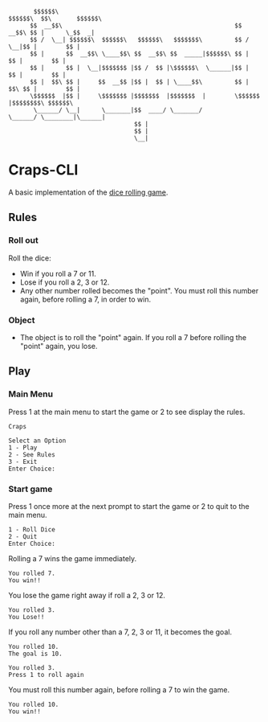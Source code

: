 ```
       $$$$$$\                                                  $$$$$$\  $$\       $$$$$$\ 
      $$  __$$\                                                $$  __$$\ $$ |      \_$$  _|
      $$ /  \__| $$$$$$\  $$$$$$\   $$$$$$\   $$$$$$$\         $$ /  \__|$$ |        $$ |  
      $$ |      $$  __$$\ \____$$\ $$  __$$\ $$  _____|$$$$$$\ $$ |      $$ |        $$ |  
      $$ |      $$ |  \__|$$$$$$$ |$$ /  $$ |\$$$$$$\  \______|$$ |      $$ |        $$ |  
      $$ |  $$\ $$ |     $$  __$$ |$$ |  $$ | \____$$\         $$ |  $$\ $$ |        $$ |  
      \$$$$$$  |$$ |     \$$$$$$$ |$$$$$$$  |$$$$$$$  |        \$$$$$$  |$$$$$$$$\ $$$$$$\ 
       \______/ \__|      \_______|$$  ____/ \_______/          \______/ \________|\______|
                                   $$ |                                                    
                                   $$ |                                                    
                                   \__|
```

# Craps-CLI

A basic implementation of the [dice rolling game](https://en.wikipedia.org/wiki/Craps).

## Rules

### Roll out

Roll the dice:  
- Win if you roll a 7 or 11.
- Lose if you roll a 2, 3 or 12.
- Any other number rolled becomes the "point". You must roll this number again, before rolling a 7, in order to win.

### Object
- The object is to roll the "point" again. If you roll a 7 before rolling the "point" again, you lose.

## Play

### Main Menu

Press 1 at the main menu to start the game or 2 to see display the rules.

```
Craps

Select an Option
1 - Play
2 - See Rules
3 - Exit
Enter Choice:
```

### Start game

Press 1 once more at the next prompt to start the game or 2 to quit to the main menu.

```
1 - Roll Dice
2 - Quit
Enter Choice:
```

Rolling a 7 wins the game immediately.

```
You rolled 7.
You win!!
```

You lose the game right away if roll a 2, 3 or 12.

```
You rolled 3.
You Lose!!
```

If you roll any number other than a 7, 2, 3 or 11, it becomes the goal.

```
You rolled 10.
The goal is 10.

You rolled 3.
Press 1 to roll again
```

You must roll this number again, before rolling a 7 to win the game.

```
You rolled 10.
You win!!
```
